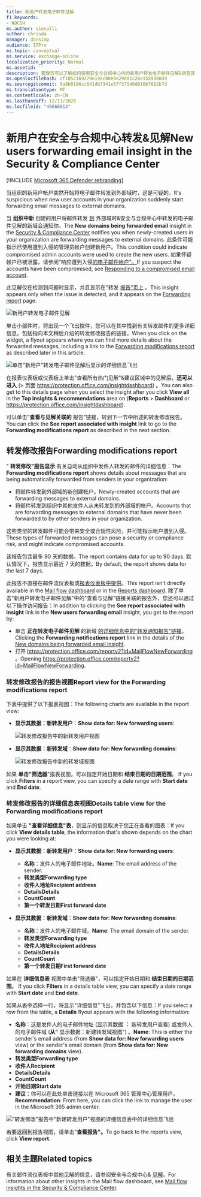 ```yaml
---
title: 新用户转发电子邮件见解
f1.keywords:
- NOCSH
ms.author: siosulli
author: chrisda
manager: dansimp
audience: ITPro
ms.topic: conceptual
ms.service: exchange-online
localization_priority: Normal
ms.assetid: ''
description: 管理员可以了解如何使用安全与合规中心内的新用户转发电子邮件见解&调查其组织中用户何时将邮件转发到新域。
ms.openlocfilehash: cf1852169279e19ac00e5e29dd1c26e155936039
ms.sourcegitcommit: 0a8b0186cc041db7341e57f375d0d010b7682b7d
ms.translationtype: MT
ms.contentlocale: zh-CN
ms.lasthandoff: 12/11/2020
ms.locfileid: "49660013"
---
```

# <a name="new-users-forwarding-email-insight-in-the-security--compliance-center"></a><span data-ttu-id="9cfd0-103">新用户在安全与合规中心转发&见解</span><span class="sxs-lookup"><span data-stu-id="9cfd0-103">New users forwarding email insight in the Security & Compliance Center</span></span>

[!INCLUDE [Microsoft 365 Defender rebranding](../includes/microsoft-defender-for-office.md)]


<span data-ttu-id="9cfd0-104">当组织的新用户帐户突然开始将电子邮件转发到外部域时，这是可疑的。</span><span class="sxs-lookup"><span data-stu-id="9cfd0-104">It's suspicious when new user accounts in your organization suddenly start forwarding email messages to external domains.</span></span>

<span data-ttu-id="9cfd0-105">当 **组织中新** 创建的用户将邮件转发 [到](https://protection.office.com) 外部域时&安全与合规中心中转发的电子邮件见解的新域会通知你。</span><span class="sxs-lookup"><span data-stu-id="9cfd0-105">The **New domains being forwarded email** insight in the [Security & Compliance Center](https://protection.office.com) notifies you when newly-created users in your organization are forwarding messages to external domains.</span></span> <span data-ttu-id="9cfd0-106">此条件可能指示已使用遭到入侵的管理员帐户创建新用户。</span><span class="sxs-lookup"><span data-stu-id="9cfd0-106">This condition could indicate compromised admin accounts were used to create the new users.</span></span> <span data-ttu-id="9cfd0-107">如果怀疑帐户已被泄露，请参阅"响应遭到入侵[的电子邮件帐户"。](responding-to-a-compromised-email-account.md)</span><span class="sxs-lookup"><span data-stu-id="9cfd0-107">If you suspect the accounts have been compromised, see [Responding to a compromised email account](responding-to-a-compromised-email-account.md).</span></span>

<span data-ttu-id="9cfd0-108">此见解仅在检测到问题时显示，并且显示在"转发 [报告"页上](view-mail-flow-reports.md#forwarding-report) 。</span><span class="sxs-lookup"><span data-stu-id="9cfd0-108">This insight appears only when the issue is detected, and it appears on the [Forwarding report](view-mail-flow-reports.md#forwarding-report) page.</span></span>

![新用户转发电子邮件见解](../../media/mfi-new-users-forwarding-email.png)

<span data-ttu-id="9cfd0-110">单击小部件时，将出现一个飞出控件，您可以在其中找到有关转发邮件的更多详细信息，包括指向本文稍后介绍的转发修改[](#forwarding-modifications-report)报告的链接。</span><span class="sxs-lookup"><span data-stu-id="9cfd0-110">When you click on the widget, a flyout appears where you can find more details about the forwarded messages, including a link to the [Forwarding modifications report](#forwarding-modifications-report) as described later in this article.</span></span>

![单击"新用户"转发电子邮件见解后显示的详细信息飞出](../../media/mfi-new-users-forwarding-email-details.png)

<span data-ttu-id="9cfd0-112">在报表仪表板或仪表板上单击"查看所有热门见解"&建议区域中的见解后，**还可以进入** (\> 页面 <https://protection.office.com/insightdashboard>) 。</span><span class="sxs-lookup"><span data-stu-id="9cfd0-112">You can also get to this details page when you select the insight after you click **View all** in the **Top insights & recommendations** area on (**Reports** \> **Dashboard** or <https://protection.office.com/insightdashboard>).</span></span>

<span data-ttu-id="9cfd0-113">可以单击"**查看与见解关联的** 报告"链接，转到下一节中所述的转发修改报告。</span><span class="sxs-lookup"><span data-stu-id="9cfd0-113">You can click the **See report associated with insight** link to go to the **Forwarding modifications report** as described in the next section.</span></span>

## <a name="forwarding-modifications-report"></a><span data-ttu-id="9cfd0-114">转发修改报告</span><span class="sxs-lookup"><span data-stu-id="9cfd0-114">Forwarding modifications report</span></span>

<span data-ttu-id="9cfd0-115">" **转发修改"报告显示** 有关自动从组织中发件人转发的邮件的详细信息：</span><span class="sxs-lookup"><span data-stu-id="9cfd0-115">The **Forwarding modifications report** shows details about messages that are being automatically forwarded from senders in your organization:</span></span>

- <span data-ttu-id="9cfd0-116">将邮件转发到外部域的新创建帐户。</span><span class="sxs-lookup"><span data-stu-id="9cfd0-116">Newly-created accounts that are forwarding messages to external domains.</span></span>
- <span data-ttu-id="9cfd0-117">将邮件转发到组织中其他发件人从未转发到的外部域的帐户。</span><span class="sxs-lookup"><span data-stu-id="9cfd0-117">Accounts that are forwarding messages to external domains that have never been forwarded to by other senders in your organization.</span></span>

<span data-ttu-id="9cfd0-118">这些类型的转发邮件可能会带来安全或合规性风险，并可能指示帐户遭到入侵。</span><span class="sxs-lookup"><span data-stu-id="9cfd0-118">These types of forwarded messages can pose a security or compliance risk, and might indicate compromised accounts.</span></span>

<span data-ttu-id="9cfd0-119">该报告包含最多 90 天的数据。</span><span class="sxs-lookup"><span data-stu-id="9cfd0-119">The report contains data for up to 90 days.</span></span> <span data-ttu-id="9cfd0-120">默认情况下，报告显示最近 7 天的数据。</span><span class="sxs-lookup"><span data-stu-id="9cfd0-120">By default, the report shows data for the last 7 days.</span></span>

<span data-ttu-id="9cfd0-121">此报告不直接在邮件流仪表板或[报表](mail-flow-insights-v2.md)[仪表板中提供](view-mail-flow-reports.md)。</span><span class="sxs-lookup"><span data-stu-id="9cfd0-121">This report isn't directly available in the [Mail flow dashboard](mail-flow-insights-v2.md) or in the [Reports dashboard](view-mail-flow-reports.md).</span></span> <span data-ttu-id="9cfd0-122">除了单击"新用户转发电子邮件见解"中的"查看与见解"链接关联的报告外，您还可以通过以下操作访问报告：</span><span class="sxs-lookup"><span data-stu-id="9cfd0-122">In addition to clicking the **See report associated with insight** link in the **New users forwarding email** insight, you get to the report by:</span></span>

- <span data-ttu-id="9cfd0-123">单击 **正在转发电子邮件见解** 的新域 [的详细信息中的"转发通知报告"链接](mfi-new-domains-being-forwarded-email.md)。</span><span class="sxs-lookup"><span data-stu-id="9cfd0-123">Clicking the **Forwarding notifications report** link in the details of the [New domains being forwarded email insight](mfi-new-domains-being-forwarded-email.md).</span></span>
- <span data-ttu-id="9cfd0-124">打开 <https://protection.office.com/reportv2?id=MailFlowNewForwarding> 。</span><span class="sxs-lookup"><span data-stu-id="9cfd0-124">Opening <https://protection.office.com/reportv2?id=MailFlowNewForwarding>.</span></span>

### <a name="report-view-for-the-forwarding-modifications-report"></a><span data-ttu-id="9cfd0-125">转发修改报告的报告视图</span><span class="sxs-lookup"><span data-stu-id="9cfd0-125">Report view for the Forwarding modifications report</span></span>

<span data-ttu-id="9cfd0-126">下表中提供了以下报表视图：</span><span class="sxs-lookup"><span data-stu-id="9cfd0-126">The following charts are available in the report view:</span></span>

- <span data-ttu-id="9cfd0-127">**显示其数据：新转发用户**：</span><span class="sxs-lookup"><span data-stu-id="9cfd0-127">**Show data for: New forwarding users**:</span></span>

  ![转发修改报告中的新转发用户视图](../../media/forwarding-modifications-report-new-forwarding-users.png)

- <span data-ttu-id="9cfd0-129">**显示其数据：新转发域**：</span><span class="sxs-lookup"><span data-stu-id="9cfd0-129">**Show data for: New forwarding domains**:</span></span>

  ![转发修改报告中新的转发域视图](../../media/forwarding-modifications-report-new-forwarded-domains.png)

<span data-ttu-id="9cfd0-131">如果 **单击"筛选器**"报表视图，可以指定开始日期和 **结束日期的日期范围**。 </span><span class="sxs-lookup"><span data-stu-id="9cfd0-131">If you click **Filters** in a report view, you can specify a date range with **Start date** and **End date**.</span></span>

### <a name="details-table-view-for-the-forwarding-modifications-report"></a><span data-ttu-id="9cfd0-132">转发修改报告的详细信息表视图</span><span class="sxs-lookup"><span data-stu-id="9cfd0-132">Details table view for the Forwarding modifications report</span></span>

<span data-ttu-id="9cfd0-133">如果单击 **"查看详细信息"表**，则显示的信息取决于您正在查看的图表：</span><span class="sxs-lookup"><span data-stu-id="9cfd0-133">If you click **View details table**, the information that's shown depends on the chart you were looking at:</span></span>

- <span data-ttu-id="9cfd0-134">**显示其数据：新转发用户**：</span><span class="sxs-lookup"><span data-stu-id="9cfd0-134">**Show data for: New forwarding users**:</span></span>

  - <span data-ttu-id="9cfd0-135">**名称**：发件人的电子邮件地址。</span><span class="sxs-lookup"><span data-stu-id="9cfd0-135">**Name**: The email address of the sender.</span></span>
  - <span data-ttu-id="9cfd0-136">**转发类型**</span><span class="sxs-lookup"><span data-stu-id="9cfd0-136">**Forwarding type**</span></span>
  - <span data-ttu-id="9cfd0-137">**收件人地址**</span><span class="sxs-lookup"><span data-stu-id="9cfd0-137">**Recipient address**</span></span>
  - <span data-ttu-id="9cfd0-138">**Details**</span><span class="sxs-lookup"><span data-stu-id="9cfd0-138">**Details**</span></span>
  - <span data-ttu-id="9cfd0-139">**Count**</span><span class="sxs-lookup"><span data-stu-id="9cfd0-139">**Count**</span></span>
  - <span data-ttu-id="9cfd0-140">**第一个转发日期**</span><span class="sxs-lookup"><span data-stu-id="9cfd0-140">**First forward date**</span></span>

- <span data-ttu-id="9cfd0-141">**显示其数据：新转发域**：</span><span class="sxs-lookup"><span data-stu-id="9cfd0-141">**Show data for: New forwarding domains**:</span></span>

  - <span data-ttu-id="9cfd0-142">**名称**：发件人的电子邮件域。</span><span class="sxs-lookup"><span data-stu-id="9cfd0-142">**Name**: The email domain of the sender.</span></span>
  - <span data-ttu-id="9cfd0-143">**转发类型**</span><span class="sxs-lookup"><span data-stu-id="9cfd0-143">**Forwarding type**</span></span>
  - <span data-ttu-id="9cfd0-144">**收件人地址**</span><span class="sxs-lookup"><span data-stu-id="9cfd0-144">**Recipient address**</span></span>
  - <span data-ttu-id="9cfd0-145">**Details**</span><span class="sxs-lookup"><span data-stu-id="9cfd0-145">**Details**</span></span>
  - <span data-ttu-id="9cfd0-146">**Count**</span><span class="sxs-lookup"><span data-stu-id="9cfd0-146">**Count**</span></span>
  - <span data-ttu-id="9cfd0-147">**第一个转发日期**</span><span class="sxs-lookup"><span data-stu-id="9cfd0-147">**First forward date**</span></span>

<span data-ttu-id="9cfd0-148">如果在 **详细信息表** 视图中单击"筛选器"，可以指定开始日期和 **结束日期的日期范围**。 </span><span class="sxs-lookup"><span data-stu-id="9cfd0-148">If you click **Filters** in a details table view, you can specify a date range with **Start date** and **End date**.</span></span>

<span data-ttu-id="9cfd0-149">如果从表中选择一行，将显示"详细信息"飞出，并包含以下信息：</span><span class="sxs-lookup"><span data-stu-id="9cfd0-149">If you select a row from the table, a **Details** flyout appears with the following information:</span></span>

- <span data-ttu-id="9cfd0-150">**名称**：这是发件人的电子邮件地址 (显示其数据 **：** 新转发用户查看) 或发件人的电子邮件域 (**从"** 显示数据：新建转发域视图") 。</span><span class="sxs-lookup"><span data-stu-id="9cfd0-150">**Name**: This is either the sender's email address (from **Show data for: New forwarding users** view) or the sender's email domain (from **Show data for: New forwarding domains** view).</span></span>
- <span data-ttu-id="9cfd0-151">**转发类型**</span><span class="sxs-lookup"><span data-stu-id="9cfd0-151">**Forwarding type**</span></span>
- <span data-ttu-id="9cfd0-152">**收件人**</span><span class="sxs-lookup"><span data-stu-id="9cfd0-152">**Recipient**</span></span>
- <span data-ttu-id="9cfd0-153">**Details**</span><span class="sxs-lookup"><span data-stu-id="9cfd0-153">**Details**</span></span>
- <span data-ttu-id="9cfd0-154">**Count**</span><span class="sxs-lookup"><span data-stu-id="9cfd0-154">**Count**</span></span>
- <span data-ttu-id="9cfd0-155">**开始日期**</span><span class="sxs-lookup"><span data-stu-id="9cfd0-155">**Start date**</span></span>
- <span data-ttu-id="9cfd0-156">**建议**：你可以在此处单击链接以在 Microsoft 365 管理中心管理用户。</span><span class="sxs-lookup"><span data-stu-id="9cfd0-156">**Recommendation**: From here, you can click the link to manage the user in the Microsoft 365 admin center.</span></span>

!["转发修改"报告中"新建转发用户"视图的详细信息表中的详细信息飞出](../../media/mfi-forwarding-modifications-report-new-forwarding-users-view-details-table-details.png)

<span data-ttu-id="9cfd0-158">若要返回到报告视图，请单击"**查看报告"。**</span><span class="sxs-lookup"><span data-stu-id="9cfd0-158">To go back to the reports view, click **View report**.</span></span>

## <a name="related-topics"></a><span data-ttu-id="9cfd0-159">相关主题</span><span class="sxs-lookup"><span data-stu-id="9cfd0-159">Related topics</span></span>

<span data-ttu-id="9cfd0-160">有关邮件流仪表板中其他见解的信息，请参阅安全与合规中心& [见解](mail-flow-insights-v2.md)。</span><span class="sxs-lookup"><span data-stu-id="9cfd0-160">For information about other insights in the Mail flow dashboard, see [Mail flow insights in the Security & Compliance Center](mail-flow-insights-v2.md).</span></span>
